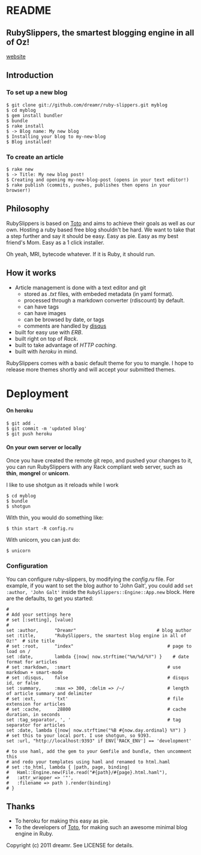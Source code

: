 README
======

RubySlippers, the smartest blogging engine in all of Oz!
--------------------------------------------------------

[website](http://ruby-slippers.heroku.com)

Introduction
------------

### To set up a new blog

    $ git clone git://github.com/dreamr/ruby-slippers.git myblog
    $ cd myblog
    $ gem install bundler
    $ bundle
    $ rake install
    $ -> Blog name: My new blog
    $ Installing your blog to my-new-blog
    $ Blog installed!
    
    
### To create an article

    $ rake new
    $ -> Title: My new blog post!
    $ Creating and opening my-new-blog-post (opens in your text editor!)
    $ rake publish (commits, pushes, publishes then opens in your browser!)


Philosophy
----------

RubySlippers is based on [Toto](http://github.com/cloudhead/toto) and aims to achieve their goals as well as our own. Hosting a ruby based free blog shouldn't be hard. We want to take that a step further and say it should be easy. Easy as pie. Easy as my best friend's Mom. Easy as a 1 click installer.

Oh yeah, MRI, bytecode whatever. If it is Ruby, it should run.

How it works
------------

- Article management is done with a text editor and git
  * stored as _.txt_ files, with embeded metadata (in yaml format).
  * processed through a markdown converter (rdiscount) by default.
  * can have tags
  * can have images
  * can be browsed by date, or tags
  * comments are handled by [disqus](http://disqus.com)
- built for easy use with _ERB_.
- built right on top of _Rack_.
- built to take advantage of _HTTP caching_.
- built with _heroku_ in mind.


RubySlippers comes with a basic default theme for you to mangle. I hope to release more themes shortly and will accept your submitted themes.

Deployment
==========

#### On heroku
    
    $ git add .
    $ git commit -m 'updated blog'
    $ git push heroku

#### On your own server or locally

Once you have created the remote git repo, and pushed your changes to it, you can run RubySlippers with any Rack compliant web server, such as **thin**, **mongrel** or **unicorn**.

I like to use shotgun as it reloads while I work

    $ cd myblog
    $ bundle
    $ shotgun
    
With thin, you would do something like:

    $ thin start -R config.ru

With unicorn, you can just do:

    $ unicorn


### Configuration

You can configure ruby-slippers, by modifying the _config.ru_ file. For example, if you want to set the blog author to 'John Galt',
you could add `set :author, 'John Galt'` inside the `RubySlippers::Engine::App.new` block. Here are the defaults, to get you started:

    #
    # Add your settings here
    # set [:setting], [value]
    # 
    set :author,      "Dreamr"                              # blog author
    set :title,       "RubySlippers, the smartest blog engine in all of Oz!"  # site title
    # set :root,      "index"                                   # page to load on /
    set :date,        lambda {|now| now.strftime("%m/%d/%Y") }    # date format for articles
    # set :markdown,  :smart                                    # use markdown + smart-mode
    # set :disqus,    false                                     # disqus id, or false
    set :summary,     :max => 300, :delim => /~/                # length of article summary and delimiter
    # set :ext,       'txt'                                     # file extension for articles
    # set :cache,      28800                                    # cache duration, in seconds
    set :tag_separator, ', '                                    # tag separator for articles
    set :date, lambda {|now| now.strftime("%B #{now.day.ordinal} %Y") }
    # set this to your local port. I use shotgun, so 9393.
    set :url, "http://localhost:9393" if ENV['RACK_ENV'] == 'development'

    # to use haml, add the gem to your Gemfile and bundle, then uncomment this
    # and redo your templates using haml and renamed to html.haml
    # set :to_html, lambda { |path, page, binding| 
    #   Haml::Engine.new(File.read("#{path}/#{page}.html.haml"),
    #   :attr_wrapper => '"',
    #   :filename => path ).render(binding)
    # }

Thanks
------

* To heroku for making this easy as pie.
* To the developers of [Toto](http://github.com/cloudhead/toto), for making such an awesome minimal blog engine in Ruby.

Copyright (c) 2011 dreamr. See LICENSE for details.
